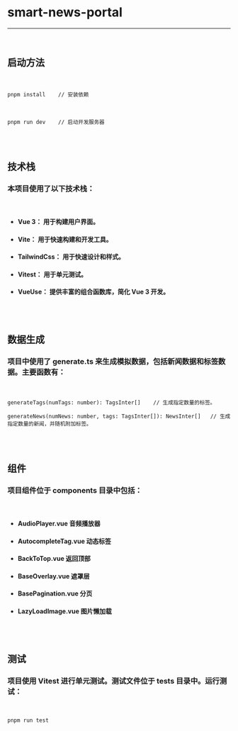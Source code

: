 # smart-news-portal

***
<br/>

## 启动方法

<br/>

    pnpm install    // 安装依赖

<br />

    pnpm run dev    // 启动开发服务器

<br />
<br/>

## 技术栈

### 本项目使用了以下技术栈：

<br/>

- #### **Vue 3：** 用于构建用户界面。

- #### **Vite：** 用于快速构建和开发工具。

- #### **TailwindCss：** 用于快速设计和样式。

- #### **Vitest：** 用于单元测试。

- #### **VueUse：** 提供丰富的组合函数库，简化 Vue 3 开发。

<br />
<br/>

## 数据生成

### 项目中使用了 generate.ts 来生成模拟数据，包括新闻数据和标签数据。主要函数有：

<br />

    generateTags(numTags: number): TagsInter[]    // 生成指定数量的标签。

    generateNews(numNews: number, tags: TagsInter[]): NewsInter[]   // 生成指定数量的新闻，并随机附加标签。

<br/>
<br/>

## 组件

### 项目组件位于 components 目录中包括：

<br/>

- #### **AudioPlayer.vue** 音频播放器

- #### **AutocompleteTag.vue** 动态标签

- #### **BackToTop.vue** 返回顶部

- #### **BaseOverlay.vue** 遮罩层

- #### **BasePagination.vue** 分页

- #### **LazyLoadImage.vue** 图片懒加载

<br/>
<br/>

## 测试

### 项目使用 Vitest 进行单元测试。测试文件位于 tests 目录中。运行测试：

<br />

    pnpm run test
